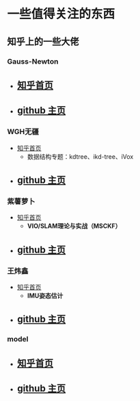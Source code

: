 # 一些值得关注的东西

## 知乎上的一些大佬

### Gauss-Newton

- [知乎首页](https://www.zhihu.com/people/yong-gan-de-xin-35-16/posts)
  - 

- [github 主页](https://link.zhihu.com/?target=https%3A//github.com/zhouyong1234)
  - 





### WGH无疆

- [知乎首页](https://www.zhihu.com/people/mach999/posts)
  - 数据结构专题：kdtree、ikd-tree、iVox
- [github 主页](https://github.com/KennyWGH)
  - 



### 紫薯萝卜

- [知乎首页](https://www.zhihu.com/people/mao-shu-yuan/posts?page=2)
  - **VIO/SLAM理论与实战（MSCKF）**
- [github 主页]()
  - 



### 王炜鑫

- [知乎首页](https://www.zhihu.com/people/wang-wei-xin-72-20)
  - **IMU姿态估计**
- [github 主页](https://github.com/WangWeixin442)
  - 



### model

- [知乎首页]()
  - 
- [github 主页]()
  - 



